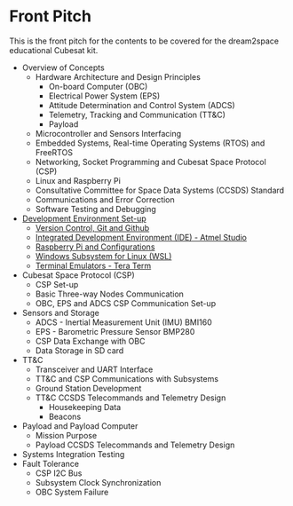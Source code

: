 # Front Pitch

This is the front pitch for the contents to be covered for the dream2space educational Cubesat kit.

- Overview of Concepts
  - Hardware Architecture and Design Principles
    - On-board Computer (OBC)
    - Electrical Power System (EPS)
    - Attitude Determination and Control System (ADCS)
    - Telemetry, Tracking and Communication (TT&C)
    - Payload
  - Microcontroller and Sensors Interfacing
  - Embedded Systems, Real-time Operating Systems (RTOS) and FreeRTOS
  - Networking, Socket Programming and Cubesat Space Protocol (CSP)
  - Linux and Raspberry Pi
  - Consultative Committee for Space Data Systems (CCSDS) Standard
  - Communications and Error Correction
  - Software Testing and Debugging
- [Development Environment Set-up](02-development_setup.adoc)
  - [Version Control, Git and Github](./02-development_setup.md#version-control--git-and-github)
  - [Integrated Development Environment (IDE) - Atmel Studio](./02-development_setup.md#integrated-development-environment--ide----atmel-studio)
  - [Raspberry Pi and Configurations](./02-development_setup.md#raspberry-pi-and-configurations)
  - [Windows Subsystem for Linux (WSL)](./02-development_setup.md#windows-subsystem-for-linux--wsl-)
  - [Terminal Emulators - Tera Term](./02-development_setup.md#terminal-emurs---tera-term)
- Cubesat Space Protocol (CSP)
  - CSP Set-up
  - Basic Three-way Nodes Communication
  - OBC, EPS and ADCS CSP Communication Set-up
- Sensors and Storage
  - ADCS - Inertial Measurement Unit (IMU) BMI160
  - EPS - Barometric Pressure Sensor BMP280
  - CSP Data Exchange with OBC
  - Data Storage in SD card
- TT&C
  - Transceiver and UART Interface
  - TT&C and CSP Communications with Subsystems
  - Ground Station Development
  - TT&C CCSDS Telecommands and Telemetry Design
    - Housekeeping Data
    - Beacons
- Payload and Payload Computer
  - Mission Purpose
  - Payload CCSDS Telecommands and Telemetry Design
- Systems Integration Testing
- Fault Tolerance
  - CSP I2C Bus
  - Subsystem Clock Synchronization
  - OBC System Failure

<!---


- [Front Pitch](#front-pitch)
  - [Overview of Concepts](#overview-of-concepts)
    - [Hardware Architecture and Design Principles](#hardware-architecture-and-design-principles)
      - [On-board Computer (OBC)](#on-board-computer--obc-)
      - [Electrical Power System (EPS)](#electrical-power-system--eps-)
      - [Attitude Determination and Control System (ADCS)](#attitude-determination-and-control-system--adcs-)
      - [Telemetry, Tracking and Communication (TT&C)](#telemetry--tracking-and-communication--tt-c-)
      - [Payload](#payload)
    - [Microcontroller and Sensors Interfacing](#microcontroller-and-sensors-interfacing)
    - [Embedded Systems, Real-time Operating Systems (RTOS) and FreeRTOS](#embedded-systems--real-time-operating-systems--rtos--and-freertos)
    - [Networking, Socket Programming and Cubesat Space Protocol (CSP)](#networking--socket-programming-and-cubesat-space-protocol--csp-)
    - [Linux and Raspberry Pi](#linux-and-raspberry-pi)
    - [Consultative Committee for Space Data Systems (CCSDS) Standard](#consultative-committee-for-space-data-systems--ccsds--standard)
    - [Communications and Error Correction](#communications-and-error-correction)
    - [Software Testing and Debugging](#software-testing-and-debugging)
  - [Development Environment Set-up](#development-environment-set-up)
    - [Version Control, Git and Github](#version-control--git-and-github)
    - [Integrated Development Environment (IDE) - Atmel Studio](#integrated-development-environment--ide----atmel-studio)
    - [Raspberry Pi and Configurations](#raspberry-pi-and-configurations)
    - [Windows Subsystem for Linux (WSL)](#windows-subsystem-for-linux--wsl-)
    - [Terminal Emulators - Tera Term](#terminal-emulators---tera-term)
  - [Cubesat Space Protocol (CSP)](#cubesat-space-protocol--csp-)
    - [CSP Set-up](#csp-set-up)
    - [Basic Three-way Nodes Communication](#basic-three-way-nodes-communication)
    - [OBC, EPS and ADCS CSP Communication Set-up](#obc--eps-and-adcs-csp-communication-set-up)
  - [Sensors and Storage](#sensors-and-storage)
    - [ADCS - Inertial Measurement Unit (IMU) BMI160](#adcs---inertial-measurement-unit--imu--bmi160)
    - [EPS - Barometric Pressure Sensor BMP280](#eps---barometric-pressure-sensor-bmp280)
    - [CSP Data Exchange with OBC](#csp-data-exchange-with-obc)
    - [Data Storage in SD card](#data-storage-in-sd-card)
  - [TT&C](#tt-c)
    - [Transceiver and UART Interface](#transceiver-and-uart-interface)
    - [TT&C and CSP Communications with Subsystems](#tt-c-and-csp-communications-with-subsystems)
    - [Ground Station Development](#ground-station-development)
    - [TT&C CCSDS Telecommands and Telemetry Design](#tt-c-ccsds-telecommands-and-telemetry-design)
      - [Housekeeping Data](#housekeeping-data)
      - [Beacons](#beacons)
  - [Payload and Payload Computer](#payload-and-payload-computer)
    - [Mission Purpose](#mission-purpose)
    - [Payload CCSDS Telecommands and Telemetry Design](#payload-ccsds-telecommands-and-telemetry-design)
  - [Systems Integration Testing](#systems-integration-testing)
  - [Fault Tolerance](#fault-tolerance)
    - [CSP I2C Bus](#csp-i2c-bus)
    - [Subsystem Clock Synchronization](#subsystem-clock-synchronization)
    - [OBC System Failure](#obc-system-failure)

## Overview of Concepts

### Hardware Architecture and Design Principles

#### On-board Computer (OBC)

#### Electrical Power System (EPS)

#### Attitude Determination and Control System (ADCS)

#### Telemetry, Tracking and Communication (TT&C)

#### Payload

### Microcontroller and Sensors Interfacing

### Embedded Systems, Real-time Operating Systems (RTOS) and FreeRTOS

### Networking, Socket Programming and Cubesat Space Protocol (CSP)

### Linux and Raspberry Pi

### Consultative Committee for Space Data Systems (CCSDS) Standard

### Communications and Error Correction

### Software Testing and Debugging

## Development Environment Set-up

### Version Control, Git and Github

### Integrated Development Environment (IDE) - Atmel Studio

### Raspberry Pi and Configurations

### Windows Subsystem for Linux (WSL)

### Terminal Emulators - Tera Term

## Cubesat Space Protocol (CSP)

### CSP Set-up

### Basic Three-way Nodes Communication

### OBC, EPS and ADCS CSP Communication Set-up

## Sensors and Storage

### ADCS - Inertial Measurement Unit (IMU) BMI160

### EPS - Barometric Pressure Sensor BMP280

### CSP Data Exchange with OBC

### Data Storage in SD card

## TT&C

### Transceiver and UART Interface

### TT&C and CSP Communications with Subsystems

### Ground Station Development

### TT&C CCSDS Telecommands and Telemetry Design

#### Housekeeping Data

#### Beacons

## Payload and Payload Computer

### Mission Purpose

### Payload CCSDS Telecommands and Telemetry Design

## Systems Integration Testing

## Fault Tolerance

### CSP I2C Bus

### Subsystem Clock Synchronization

### OBC System Failure
-->
